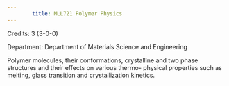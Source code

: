 ```yaml
---
        title: MLL721 Polymer Physics
---
```

Credits: 3 (3-0-0)

Department: Department of Materials Science and Engineering

Polymer molecules, their conformations, crystalline and two phase structures and their effects on various thermo- physical properties such as melting, glass transition and crystallization kinetics.